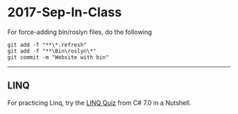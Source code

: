 # 2017-Sep-In-Class

For force-adding bin/roslyn files, do the following

```
git add -f "**\*.refresh"
git add -f "**\Bin\roslyn\*"
git commit -m "Website with bin"
```

----

## LINQ

For practicing Linq, try the [LINQ Quiz](http://www.albahari.com/nutshell/linqquiz.aspx) from C# 7.0 in a Nutshell.
